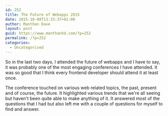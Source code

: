 ```yaml
---
id: 252
title: The Future of Webapps 2015
date: 2015-10-08T13:33:37+01:00
author: Manthan Dave
layout: post
guid: https://www.manthanhd.com/?p=252
permalink: /?p=252
categories:
  - Uncategorised
---
```

So in the last two days, I attended the future of webapps and I have to say, it was probably one of the most engaging conferences I have attended. It was so good that I think every frontend developer should attend it at least once.

The conference touched on various web related topics, the past, present and of course, the future. It highlighted various trends that we're all seeing but haven't been quite able to make anything of it. It answered most of the questions that I had but also left me with a couple of questions for myself to find and answer.
